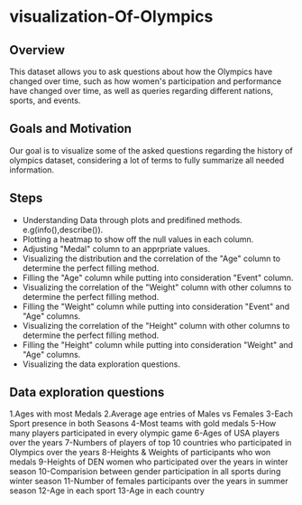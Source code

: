# visualization-Of-Olympics

## Overview

This dataset allows you to ask questions about how the Olympics have changed over time, 
such as how women's participation and performance have changed over time, as well as queries regarding different nations, sports, and events.

## Goals and Motivation

Our goal is to visualize some of the asked questions regarding the history of olympics dataset,
considering a lot of terms to fully summarize all needed information. 

## Steps
* Understanding Data through plots and predifined methods. e.g(info(),describe()).
* Plotting a heatmap to show off the null values in each column.
* Adjusting "Medal" column to an apprpriate values.
* Visualizing the distribution and the correlation of the "Age" column to determine the perfect filling method.
* Filling the "Age" column while putting into consideration "Event" column.
* Visualizing the correlation of the "Weight" column with other columns to determine the perfect filling method.
* Filling the "Weight" column while putting into consideration "Event" and "Age" columns.
* Visualizing the correlation of the "Height" column with other columns to determine the perfect filling method.
* Filling the "Height" column while putting into consideration "Weight" and "Age" columns.
* Visualizing the data exploration questions.

## Data exploration questions

1.Ages with most Medals
2.Average age entries of Males vs Females
3-Each Sport presence in both Seasons
4-Most teams with gold medals
5-How many players participated in every olympic game
6-Ages of USA players over the years
7-Numbers of players of top 10 countries who participated in Olympics over the years
8-Heights & Weights of participants who won medals
9-Heights of DEN women who participated over the years in winter season
10-Comparision between gender participation in all sports during winter season
11-Number of females participants over the years in summer season
12-Age in each sport
13-Age in each country

